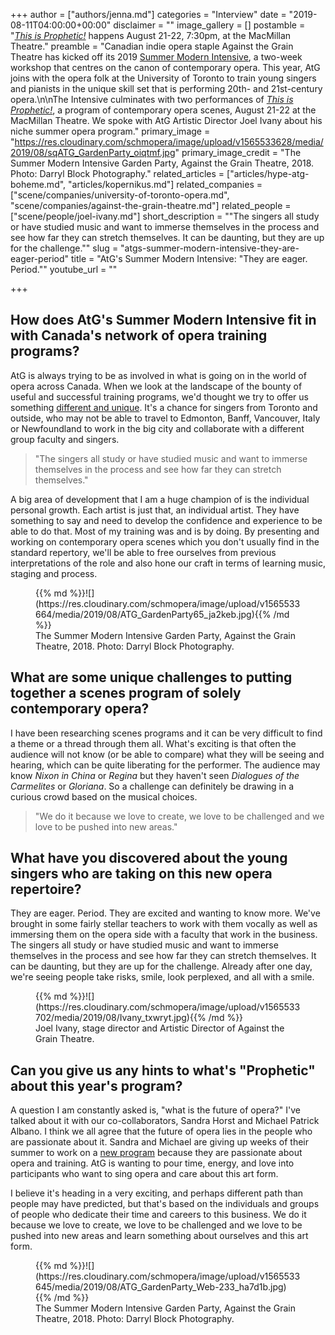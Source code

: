 +++
author = ["authors/jenna.md"]
categories = "Interview"
date = "2019-08-11T04:00:00+00:00"
disclaimer = ""
image_gallery = []
postamble = "[_This is Prophetic!_](http://againstthegraintheatre.com/prophetic/) happens August 21-22, 7:30pm, at the MacMillan Theatre."
preamble = "Canadian indie opera staple Against the Grain Theatre has kicked off its 2019 [Summer Modern Intensive](http://againstthegraintheatre.com/prophetic/), a two-week workshop that centres on the canon of contemporary opera. This year, AtG joins with the opera folk at the University of Toronto to train young singers and pianists in the unique skill set that is performing 20th- and 21st-century opera.\n\nThe Intensive culminates with two performances of [_This is Prophetic!_](http://againstthegraintheatre.com/prophetic/), a program of contemporary opera scenes, August 21-22 at the MacMillan Theatre. We spoke with AtG Artistic Director Joel Ivany about his niche summer opera program."
primary_image = "https://res.cloudinary.com/schmopera/image/upload/v1565533628/media/2019/08/sqATG_GardenParty_oiqtmf.jpg"
primary_image_credit = "The Summer Modern Intensive Garden Party, Against the Grain Theatre, 2018. Photo: Darryl Block Photography."
related_articles = ["articles/hype-atg-boheme.md", "articles/kopernikus.md"]
related_companies = ["scene/companies/university-of-toronto-opera.md", "scene/companies/against-the-grain-theatre.md"]
related_people = ["scene/people/joel-ivany.md"]
short_description = "\"The singers all study or have studied music and want to immerse themselves in the process and see how far they can stretch themselves.  It can be daunting, but they are up for the challenge.\""
slug = "atgs-summer-modern-intensive-they-are-eager-period"
title = "AtG's Summer Modern Intensive: \"They are eager. Period.\""
youtube_url = ""

+++
## How does AtG's Summer Modern Intensive fit in with Canada's network of opera training programs?

AtG is always trying to be as involved in what is going on in the world of opera across Canada.  When we look at the landscape of the bounty of useful and successful training programs, we'd thought we try to offer us something [different and unique](http://againstthegraintheatre.com/prophetic/).  It's a chance for singers from Toronto and outside, who may not be able to travel to Edmonton, Banff, Vancouver, Italy or Newfoundland to work in the big city and collaborate with a different group faculty and singers.

>"The singers all study or have studied music and want to immerse themselves in the process and see how far they can stretch themselves."

A big area of development that I am a huge champion of is the individual personal growth.  Each artist is just that, an individual artist.  They have something to say and need to develop the confidence and experience to be able to do that.  Most of my training was and is by doing.  By presenting and working on contemporary opera scenes which you don't usually find in the standard repertory, we'll be able to free ourselves from previous interpretations of the role and also hone our craft in terms of learning music, staging and process.

<figure data-type="image">{{% md %}}![](https://res.cloudinary.com/schmopera/image/upload/v1565533664/media/2019/08/ATG_GardenParty65_ja2keb.jpg){{% /md %}}

<figcaption>The Summer Modern Intensive Garden Party, Against the Grain Theatre, 2018. Photo: Darryl Block Photography.</figcaption>

</figure>

## What are some unique challenges to putting together a scenes program of solely contemporary opera?

I have been researching scenes programs and it can be very difficult to find a theme or a thread through them all.  What's exciting is that often the audience will not know (or be able to compare) what they will be seeing and hearing, which can be quite liberating for the performer.  The audience may know _Nixon in China_ or _Regina_ but they haven't seen _Dialogues of the Carmelites_ or _Gloriana_.  So a challenge can definitely be drawing in a curious crowd based on the musical choices.

>"We do it because we love to create, we love to be challenged and we love to be pushed into new areas."

## What have you discovered about the young singers who are taking on this new opera repertoire?

They are eager.  Period.  They are excited and wanting to know more.  We've brought in some fairly stellar teachers to work with them vocally as well as immersing them on the opera side with a faculty that work in the business.  The singers all study or have studied music and want to immerse themselves in the process and see how far they can stretch themselves.  It can be daunting, but they are up for the challenge.  Already after one day, we're seeing people take risks, smile, look perplexed, and all with a smile.

<figure data-type="image">{{% md %}}![](https://res.cloudinary.com/schmopera/image/upload/v1565533702/media/2019/08/Ivany_txwryt.jpg){{% /md %}}

<figcaption>Joel Ivany, stage director and Artistic Director of Against the Grain Theatre.</figcaption>

</figure>

## Can you give us any hints to what's "Prophetic" about this year's program?

A question I am constantly asked is, "what is the future of opera?"  I've talked about it with our co-collaborators, Sandra Horst and Michael Patrick Albano.  I think we all agree that the future of opera lies in the people who are passionate about it.  Sandra and Michael are giving up weeks of their summer to work on a [new program](http://againstthegraintheatre.com/prophetic/) because they are passionate about opera and training.  AtG is wanting to pour time, energy, and love into participants who want to sing opera and care about this art form.  

I believe it's heading in a very exciting, and perhaps different path than people may have predicted, but that's based on the individuals and groups of people who dedicate their time and careers to this business.  We do it because we love to create, we love to be challenged and we love to be pushed into new areas and learn something about ourselves and this art form.

<figure data-type="image">{{% md %}}![](https://res.cloudinary.com/schmopera/image/upload/v1565533645/media/2019/08/ATG_GardenParty_Web-233_ha7d1b.jpg){{% /md %}}

<figcaption>The Summer Modern Intensive Garden Party, Against the Grain Theatre, 2018. Photo: Darryl Block Photography.</figcaption>

</figure>